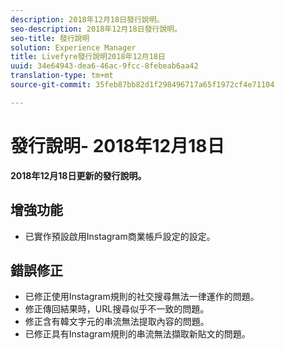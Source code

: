 ```yaml
---
description: 2018年12月18日發行說明。
seo-description: 2018年12月18日發行說明。
seo-title: 發行說明
solution: Experience Manager
title: Livefyre發行說明2018年12月18日
uuid: 34e64943-dea6-46ac-9fcc-8febeab6aa42
translation-type: tm+mt
source-git-commit: 35feb87bb82d1f298496717a65f1972cf4e71104

---
```



# 發行說明- 2018年12月18日

**2018年12月18日更新的發行說明。**

## 增強功能

* 已實作預設啟用Instagram商業帳戶設定的設定。

## 錯誤修正

* 已修正使用Instagram規則的社交搜尋無法一律運作的問題。
* 修正傳回結果時，URL搜尋似乎不一致的問題。
* 修正含有韓文字元的串流無法提取內容的問題。
* 已修正具有Instagram規則的串流無法擷取新貼文的問題。
